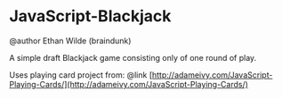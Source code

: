 # JavaScript-Blackjack

@author Ethan Wilde (braindunk)  

A simple draft Blackjack game consisting only of one round of play.

Uses playing card project from:
@link [http://adameivy.com/JavaScript-Playing-Cards/](http://adameivy.com/JavaScript-Playing-Cards/)  
